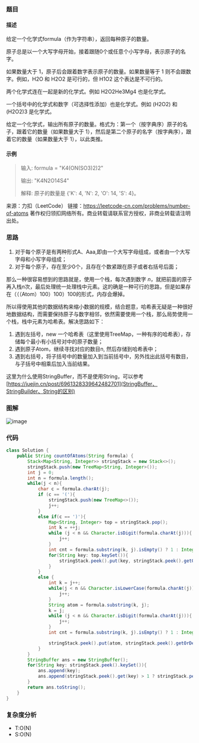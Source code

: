 ### 题目
#### 描述
给定一个化学式formula（作为字符串），返回每种原子的数量。

原子总是以一个大写字母开始，接着跟随0个或任意个小写字母，表示原子的名字。

如果数量大于 1，原子后会跟着数字表示原子的数量。如果数量等于 1 则不会跟数字。例如，H2O 和 H2O2 是可行的，但 H1O2 这个表达是不可行的。

两个化学式连在一起是新的化学式。例如 H2O2He3Mg4 也是化学式。

一个括号中的化学式和数字（可选择性添加）也是化学式。例如 (H2O2) 和 (H2O2)3 是化学式。

给定一个化学式，输出所有原子的数量。格式为：第一个（按字典序）原子的名子，跟着它的数量（如果数量大于 1），然后是第二个原子的名字（按字典序），跟着它的数量（如果数量大于 1），以此类推。

#### 示例
> 输入: formula = "K4(ON(SO3)2)2"
> 
> 输出: "K4N2O14S4"
> 
> 解释: 原子的数量是 {'K': 4, 'N': 2, 'O': 14, 'S': 4}。

来源：力扣（LeetCode）
链接：https://leetcode-cn.com/problems/number-of-atoms
著作权归领扣网络所有。商业转载请联系官方授权，非商业转载请注明出处。

### 思路
1. 对于每个原子是有两种形式A、Aaa,即由一个大写字母组成，或者由一个大写字母和小写字母组成；
2. 对于每个原子，存在至少0个，且存在个数紧跟在原子或者右括号后面；

那么一种很容易想到的思路就是，使用一个栈，每次遇到数字 $n$，就把前面的原子再入栈$n$次，最后处理统一处理栈中元素。这的确是一种可行的思路，但是如果存在（（（Atom）100）100）100的形式，内存会爆掉。

所以得使用其他的数据结构来缩小数据的规模，结合题意，哈希表无疑是一种很好地数据结构，而需要保持原子与数字相邻，依然需要使用一个栈，那么局势使用一个栈，栈中元素为哈希表。解决思路如下：
1. 遇到左括号，new 一个哈希表（这里使用TreeMap，一种有序的哈希表），存储每个最小有小括号对中的原子数量；
2. 遇到原子Atom，继续寻找对应的数目n, 然后存储到哈希表中；
3. 遇到右括号，将子括号中的数量加入到当前括号中，另外找出此括号有数目，与子括号中相乘后加入当前结果。

这里为什么使用StringBuffer，而不是使用String，可以参考[https://juejin.cn/post/6961328339642482701](StringBuffer、StringBuilder、String的区别)
### 图解
![image](https://user-images.githubusercontent.com/37233394/117981237-5f7d9080-b367-11eb-9e80-e6ad4fa94816.png)

### 代码
```java
class Solution {
    public String countOfAtoms(String formula) {
        Stack<Map<String, Integer>> stringStack = new Stack<>();
        stringStack.push(new TreeMap<String, Integer>());
        int j = 0;
        int n = formula.length();
        while(j < n){
            char c = formula.charAt(j);
            if (c == '('){
                stringStack.push(new TreeMap<>());
                j++;
            }
            else if(c == ')'){
                Map<String, Integer> top = stringStack.pop();
                int k = ++j;
                while (j < n && Character.isDigit(formula.charAt(j))){
                    j++;
                }
                int cnt = formula.substring(k, j).isEmpty() ? 1 : Integer.parseInt(formula.substring(k, j));
                for(String key: top.keySet()){
                    stringStack.peek().put(key, stringStack.peek().getOrDefault(key, 0) + top.get(key)*cnt);
                }
            }
            else {
                int k = j++;
                while(j < n && Character.isLowerCase(formula.charAt(j))){
                    j++;
                }
                String atom = formula.substring(k, j);
                k = j;
                while (j < n && Character.isDigit(formula.charAt(j))){
                    j++;
                }
                int cnt = formula.substring(k, j).isEmpty() ? 1 : Integer.parseInt(formula.substring(k, j));

                stringStack.peek().put(atom, stringStack.peek().getOrDefault(atom, 0) + cnt);
            }
        }
        StringBuffer ans = new StringBuffer();
        for(String key: stringStack.peek().keySet()){
            ans.append(key);
            ans.append(stringStack.peek().get(key) > 1 ? stringStack.peek().get(key) : "");
        }
        return ans.toString();
    }
}
```
### 复杂度分析
- T:O(N)
- S:O(N)
